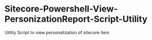 # Sitecore-Powershell-View-PersonizationReport-Script-Utility
Utility Script to view personalization of sitecore item
